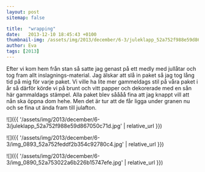 ```yaml
---
layout: post
sitemap: false

title:  "wrapping"
date:   2013-12-10 18:45:43 +0100
thumbnail-img: /assets/img/2013/december/6-3/juleklapp_52a752f988e59d867050c71d.jpg
author: Eva
tags: [2013]
---
```


Efter vi kom hem från stan så satte jag genast på ett medly med jullåtar och tog fram allt inslagnings-material. Jag älskar att slå in paket så jag tog lång tid på mig för varje paket. Vi ville ha lite mer gammeldags stil på våra paket i år så därför körde vi på brunt och vitt papper och dekorerade med en sån här gammaldags stämpel. Alla paket blev såååå fina att jag knappt vill att nån ska öppna dom hehe. Men det är tur att de får ligga under granen nu och se fina ut ända fram till julafton.

![]({{ '/assets/img/2013/december/6-3/juleklapp_52a752f988e59d867050c71d.jpg'  | relative_url }})

![]({{ '/assets/img/2013/december/6-3/img_0893_52a752feddf2b354c92780c4.jpg'  | relative_url }})

![]({{ '/assets/img/2013/december/6-3/img_0890_52a753022a6b226b15747efe.jpg'  | relative_url }})

